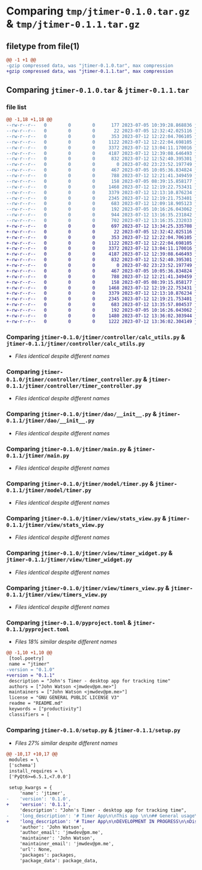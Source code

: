 # Comparing `tmp/jtimer-0.1.0.tar.gz` & `tmp/jtimer-0.1.1.tar.gz`

## filetype from file(1)

```diff
@@ -1 +1 @@
-gzip compressed data, was "jtimer-0.1.0.tar", max compression
+gzip compressed data, was "jtimer-0.1.1.tar", max compression
```

## Comparing `jtimer-0.1.0.tar` & `jtimer-0.1.1.tar`

### file list

```diff
@@ -1,18 +1,18 @@
--rw-r--r--   0        0        0      177 2023-07-05 10:39:28.868836 jtimer-0.1.0/README.md
--rw-r--r--   0        0        0       22 2023-07-05 12:32:42.025116 jtimer-0.1.0/jtimer/__init__.py
--rw-r--r--   0        0        0      353 2023-07-12 12:22:04.706105 jtimer-0.1.0/jtimer/controller/__init__.py
--rw-r--r--   0        0        0     1122 2023-07-12 12:22:04.698105 jtimer-0.1.0/jtimer/controller/calc_utils.py
--rw-r--r--   0        0        0     3372 2023-07-12 13:04:11.170016 jtimer-0.1.0/jtimer/controller/timer_controller.py
--rw-r--r--   0        0        0     4187 2023-07-12 12:39:08.646493 jtimer-0.1.0/jtimer/dao/__init__.py
--rw-r--r--   0        0        0      832 2023-07-12 12:52:40.395301 jtimer-0.1.0/jtimer/main.py
--rw-r--r--   0        0        0        0 2023-07-02 23:23:52.197749 jtimer-0.1.0/jtimer/model/__init__.py
--rw-r--r--   0        0        0      467 2023-07-05 10:05:36.834824 jtimer-0.1.0/jtimer/model/time_event.py
--rw-r--r--   0        0        0      788 2023-07-12 12:21:41.349459 jtimer-0.1.0/jtimer/model/timer.py
--rw-r--r--   0        0        0      158 2023-07-05 08:39:15.858177 jtimer-0.1.0/jtimer/view/__init__.py
--rw-r--r--   0        0        0     1468 2023-07-12 12:19:22.753431 jtimer-0.1.0/jtimer/view/stats_view.py
--rw-r--r--   0        0        0     3379 2023-07-12 12:13:10.876234 jtimer-0.1.0/jtimer/view/timer_widget.py
--rw-r--r--   0        0        0     2345 2023-07-12 12:19:21.753401 jtimer-0.1.0/jtimer/view/timers_view.py
--rw-r--r--   0        0        0      683 2023-07-12 12:09:18.905123 jtimer-0.1.0/pyproject.toml
--rw-r--r--   0        0        0      192 2023-07-05 10:16:26.043062 jtimer-0.1.0/schema.sql
--rw-r--r--   0        0        0      944 2023-07-12 13:16:35.231842 jtimer-0.1.0/setup.py
--rw-r--r--   0        0        0      702 2023-07-12 13:16:35.232033 jtimer-0.1.0/PKG-INFO
+-rw-r--r--   0        0        0      697 2023-07-12 13:34:25.335708 jtimer-0.1.1/README.md
+-rw-r--r--   0        0        0       22 2023-07-05 12:32:42.025116 jtimer-0.1.1/jtimer/__init__.py
+-rw-r--r--   0        0        0      353 2023-07-12 12:22:04.706105 jtimer-0.1.1/jtimer/controller/__init__.py
+-rw-r--r--   0        0        0     1122 2023-07-12 12:22:04.698105 jtimer-0.1.1/jtimer/controller/calc_utils.py
+-rw-r--r--   0        0        0     3372 2023-07-12 13:04:11.170016 jtimer-0.1.1/jtimer/controller/timer_controller.py
+-rw-r--r--   0        0        0     4187 2023-07-12 12:39:08.646493 jtimer-0.1.1/jtimer/dao/__init__.py
+-rw-r--r--   0        0        0      832 2023-07-12 12:52:40.395301 jtimer-0.1.1/jtimer/main.py
+-rw-r--r--   0        0        0        0 2023-07-02 23:23:52.197749 jtimer-0.1.1/jtimer/model/__init__.py
+-rw-r--r--   0        0        0      467 2023-07-05 10:05:36.834824 jtimer-0.1.1/jtimer/model/time_event.py
+-rw-r--r--   0        0        0      788 2023-07-12 12:21:41.349459 jtimer-0.1.1/jtimer/model/timer.py
+-rw-r--r--   0        0        0      158 2023-07-05 08:39:15.858177 jtimer-0.1.1/jtimer/view/__init__.py
+-rw-r--r--   0        0        0     1468 2023-07-12 12:19:22.753431 jtimer-0.1.1/jtimer/view/stats_view.py
+-rw-r--r--   0        0        0     3379 2023-07-12 12:13:10.876234 jtimer-0.1.1/jtimer/view/timer_widget.py
+-rw-r--r--   0        0        0     2345 2023-07-12 12:19:21.753401 jtimer-0.1.1/jtimer/view/timers_view.py
+-rw-r--r--   0        0        0      683 2023-07-12 13:35:57.804537 jtimer-0.1.1/pyproject.toml
+-rw-r--r--   0        0        0      192 2023-07-05 10:16:26.043062 jtimer-0.1.1/schema.sql
+-rw-r--r--   0        0        0     1480 2023-07-12 13:36:02.303944 jtimer-0.1.1/setup.py
+-rw-r--r--   0        0        0     1222 2023-07-12 13:36:02.304149 jtimer-0.1.1/PKG-INFO
```

### Comparing `jtimer-0.1.0/jtimer/controller/calc_utils.py` & `jtimer-0.1.1/jtimer/controller/calc_utils.py`

 * *Files identical despite different names*

### Comparing `jtimer-0.1.0/jtimer/controller/timer_controller.py` & `jtimer-0.1.1/jtimer/controller/timer_controller.py`

 * *Files identical despite different names*

### Comparing `jtimer-0.1.0/jtimer/dao/__init__.py` & `jtimer-0.1.1/jtimer/dao/__init__.py`

 * *Files identical despite different names*

### Comparing `jtimer-0.1.0/jtimer/main.py` & `jtimer-0.1.1/jtimer/main.py`

 * *Files identical despite different names*

### Comparing `jtimer-0.1.0/jtimer/model/timer.py` & `jtimer-0.1.1/jtimer/model/timer.py`

 * *Files identical despite different names*

### Comparing `jtimer-0.1.0/jtimer/view/stats_view.py` & `jtimer-0.1.1/jtimer/view/stats_view.py`

 * *Files identical despite different names*

### Comparing `jtimer-0.1.0/jtimer/view/timer_widget.py` & `jtimer-0.1.1/jtimer/view/timer_widget.py`

 * *Files identical despite different names*

### Comparing `jtimer-0.1.0/jtimer/view/timers_view.py` & `jtimer-0.1.1/jtimer/view/timers_view.py`

 * *Files identical despite different names*

### Comparing `jtimer-0.1.0/pyproject.toml` & `jtimer-0.1.1/pyproject.toml`

 * *Files 18% similar despite different names*

```diff
@@ -1,10 +1,10 @@
 [tool.poetry]
 name = "jtimer"
-version = "0.1.0"
+version = "0.1.1"
 description = "John's Timer - desktop app for tracking time"
 authors = ["John Watson <jmwdev@pm.me>"]
 maintainers = ["John Watson <jmwdev@pm.me>"]
 license = "GNU GENERAL PUBLIC LICENSE V3"
 readme = "README.md"
 keywords = ["productivity"]
 classifiers = [
```

### Comparing `jtimer-0.1.0/setup.py` & `jtimer-0.1.1/setup.py`

 * *Files 27% similar despite different names*

```diff
@@ -10,17 +10,17 @@
 modules = \
 ['schema']
 install_requires = \
 ['PyQt6>=6.5.1,<7.0.0']
 
 setup_kwargs = {
     'name': 'jtimer',
-    'version': '0.1.0',
+    'version': '0.1.1',
     'description': "John's Timer - desktop app for tracking time",
-    'long_description': '# Timer App\n\nThis app \n\n## General usage\n\n## Feature Roadmap\n* github workflow\n* store timer data\n* stats view\n* on-exit behaviour\n* timer and relation\n* timer mutual exclusion\n',
+    'long_description': '# Timer App\n\nDEVELOPMENT IN PROGRESS\n\nDissatisfied with the selection of timer applications available in linux, I built my own.  It maintains a simple local db in /tmp\n\nThe application is fairly simple:\n    * user can specify a list of different timers.\n    * timers can be renamed.\n    * timers can be started / stopped concurrently.\n    * on startup the timers will resume the count from the last start.\n    * timers should not cross over days. automatic stop times at 23:59:59 for forgotten timers.\n    * daily statistics view\n\n\n\n## Installation\n```bash\npip install jtimer  # not timer\n```\n\n## Usage\n```bash\njtimer\n```\n\n## Planned Future developments\n\n* timer linked triggers\n* timer event view',
     'author': 'John Watson',
     'author_email': 'jmwdev@pm.me',
     'maintainer': 'John Watson',
     'maintainer_email': 'jmwdev@pm.me',
     'url': None,
     'packages': packages,
     'package_data': package_data,
```

